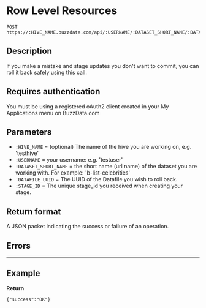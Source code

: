 # Row Level Resources

    POST https://:HIVE_NAME.buzzdata.com/api/:USERNAME/:DATASET_SHORT_NAME/:DATAFILE_UUID/stage/:STAGE_ID/rollback

## Description

If you make a mistake and stage updates you don't want to commit, you can roll it back safely using this call. 

## Requires authentication

You must be using a registered oAuth2 client created in your My Applications menu on BuzzData.com

## Parameters

- `:HIVE_NAME` = (optional) The name of the hive you are working on, e.g. 'testhive'
- `:USERNAME` = your username: e.g. 'testuser'
- `:DATASET_SHORT_NAME` = the short name (url name) of the dataset you are working with. For example: 'b-list-celebrities'
- `:DATAFILE_UUID` = The UUID of the Datafile you wish to roll back.
- `:STAGE_ID` = The unique stage_id you received when creating your stage.

## Return format

A JSON packet indicating the success or failure of an operation.

## Errors

***

## Example

**Return**

    {"success":"OK"}
